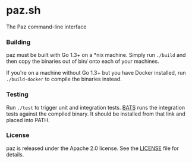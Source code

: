 # paz.sh
The Paz command-line interface

### Building

paz must be built with Go 1.3+ on a \*nix machine. Simply run `./build` and then copy the binaries out of bin/ onto each of your machines. 

If you're on a machine without Go 1.3+ but you have Docker installed, run `./build-docker` to compile the binaries instead.

### Testing

Run `./test` to trigger unit and integration tests. [BATS](https://github.com/sstephenson/bats) runs the integration tests against the compiled binary. It should be installed from that link and placed into PATH.

### License

paz is released under the Apache 2.0 license. See the [LICENSE](LICENSE) file for details.
